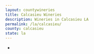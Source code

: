 ```yaml
---
layout: countywineries
title: Calcasieu Wineries
description: Wineries in Calcasieu LA
permalink: /la/calcasieu/
county: calcasieu
state: la
---
```

-
